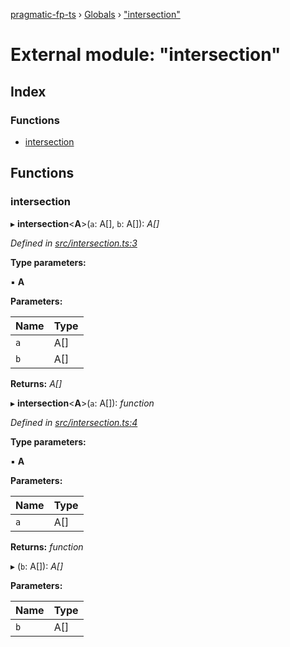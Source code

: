[pragmatic-fp-ts](../README.md) › [Globals](../globals.md) › ["intersection"](_intersection_.md)

# External module: "intersection"

## Index

### Functions

* [intersection](_intersection_.md#intersection)

## Functions

###  intersection

▸ **intersection**<**A**>(`a`: A[], `b`: A[]): *A[]*

*Defined in [src/intersection.ts:3](https://github.com/hermann-p/pragmatic-fp-ts/blob/79e5127/src/intersection.ts#L3)*

**Type parameters:**

▪ **A**

**Parameters:**

Name | Type |
------ | ------ |
`a` | A[] |
`b` | A[] |

**Returns:** *A[]*

▸ **intersection**<**A**>(`a`: A[]): *function*

*Defined in [src/intersection.ts:4](https://github.com/hermann-p/pragmatic-fp-ts/blob/79e5127/src/intersection.ts#L4)*

**Type parameters:**

▪ **A**

**Parameters:**

Name | Type |
------ | ------ |
`a` | A[] |

**Returns:** *function*

▸ (`b`: A[]): *A[]*

**Parameters:**

Name | Type |
------ | ------ |
`b` | A[] |
